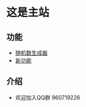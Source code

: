 # 这是主站
## 功能
- [随机数生成器](https://mid-time.github.io/dice)
- [新功能](https://mid-time.github.io/dungeon)
## 介绍
- 欢迎加入QQ群 960719226
